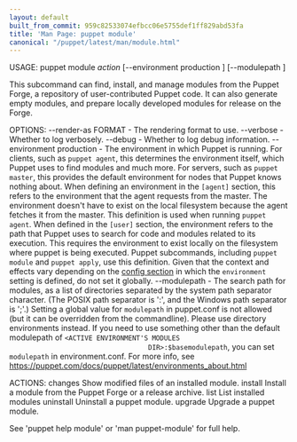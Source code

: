 ```yaml
---
layout: default
built_from_commit: 959c82533074efbcc06e5755def1ff829abd53fa
title: 'Man Page: puppet module'
canonical: "/puppet/latest/man/module.html"
---
```


<div class='mp'>
<p>USAGE: puppet module <var>action</var> [--environment production ] [--modulepath  ]</p>

<p>This subcommand can find, install, and manage modules from the Puppet Forge,
a repository of user-contributed Puppet code. It can also generate empty
modules, and prepare locally developed modules for release on the Forge.</p>

<p>OPTIONS:
  --render-as FORMAT             - The rendering format to use.
  --verbose                      - Whether to log verbosely.
  --debug                        - Whether to log debug information.
  --environment production       - The environment in which Puppet is running.
                                   For clients, such as <code>puppet agent</code>, this
                                   determines the environment itself, which
                                   Puppet uses to find modules and much more.
                                   For servers, such as <code>puppet master</code>, this
                                   provides the default environment for nodes
                                   that Puppet knows nothing about. When
                                   defining an environment in the <code>[agent]</code>
                                   section, this refers to the environment that
                                   the agent requests from the master. The
                                   environment doesn't have to exist on the
                                   local filesystem because the agent fetches it
                                   from the master. This definition is used when
                                   running <code>puppet agent</code>. When defined in the
                                   <code>[user]</code> section, the environment refers to
                                   the path that Puppet uses to search for code
                                   and modules related to its execution. This
                                   requires the environment to exist locally on
                                   the filesystem where puppet is being
                                   executed. Puppet subcommands, including
                                   <code>puppet module</code> and <code>puppet apply</code>, use this
                                   definition. Given that the context and
                                   effects vary depending on the <a href="https://puppet.com/docs/puppet/latest/config_file_main.html#config-sections">config
                                   section</a>
                                   in which the <code>environment</code> setting is
                                   defined, do not set it globally.
  --modulepath                   - The search path for modules, as a list of
                                   directories separated by the system path
                                   separator character. (The POSIX path
                                   separator is ':', and the Windows path
                                   separator is ';'.) Setting a global value for
                                   <code>modulepath</code> in puppet.conf is not allowed
                                   (but it can be overridden from the
                                   commandline). Please use directory
                                   environments instead. If you need to use
                                   something other than the default modulepath
                                   of <code>&lt;ACTIVE ENVIRONMENT'S MODULES
                                   DIR>:$basemodulepath</code>, you can set
                                   <code>modulepath</code> in environment.conf. For more
                                   info, see
                                   <a href="https://puppet.com/docs/puppet/latest/environments_about.html" data-bare-link="true">https://puppet.com/docs/puppet/latest/environments_about.html</a></p>

<p>ACTIONS:
  changes      Show modified files of an installed module.
  install      Install a module from the Puppet Forge or a release archive.
  list         List installed modules
  uninstall    Uninstall a puppet module.
  upgrade      Upgrade a puppet module.</p>

<p>See 'puppet help module' or 'man puppet-module' for full help.</p>

</div>
